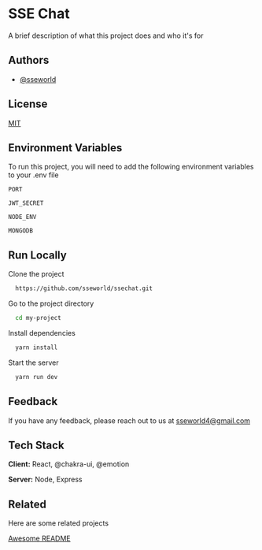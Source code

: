 
# SSE Chat

A brief description of what this project does and who it's for


## Authors

- [@sseworld](https://www.github.com/sseworld)


## License

[MIT](https://choosealicense.com/licenses/mit/)


## Environment Variables

To run this project, you will need to add the following environment variables to your .env file

`PORT`

`JWT_SECRET`

`NODE_ENV`

`MONGODB`


## Run Locally

Clone the project

```bash
  https://github.com/sseworld/ssechat.git
```

Go to the project directory

```bash
  cd my-project
```

Install dependencies

```bash
  yarn install
```

Start the server

```bash
  yarn run dev
```


## Feedback

If you have any feedback, please reach out to us at sseworld4@gmail.com


## Tech Stack

**Client:** React, @chakra-ui, @emotion

**Server:** Node, Express


## Related

Here are some related projects

[Awesome README](https://github.com/matiassingers/awesome-readme)

